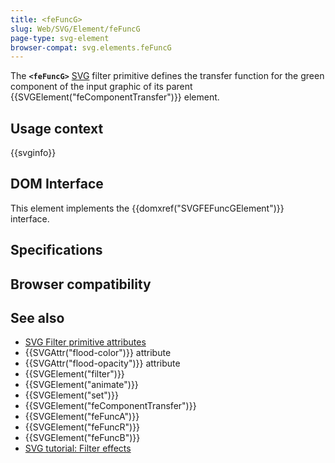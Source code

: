 ```yaml
---
title: <feFuncG>
slug: Web/SVG/Element/feFuncG
page-type: svg-element
browser-compat: svg.elements.feFuncG
---
```




The **`<feFuncG>`** [SVG](/Web/SVG) filter primitive defines the transfer function for the green component of the input graphic of its parent {{SVGElement("feComponentTransfer")}} element.

## Usage context

{{svginfo}}

## DOM Interface

This element implements the {{domxref("SVGFEFuncGElement")}} interface.

## Specifications



## Browser compatibility



## See also

- [SVG Filter primitive attributes](/Web/SVG/Attribute#filters_attributes)
- {{SVGAttr("flood-color")}} attribute
- {{SVGAttr("flood-opacity")}} attribute
- {{SVGElement("filter")}}
- {{SVGElement("animate")}}
- {{SVGElement("set")}}
- {{SVGElement("feComponentTransfer")}}
- {{SVGElement("feFuncA")}}
- {{SVGElement("feFuncR")}}
- {{SVGElement("feFuncB")}}
- [SVG tutorial: Filter effects](/Web/SVG/Tutorial/Filter_effects)
